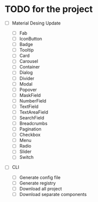 # TODO for the project

- [ ] Material Desing Update

  - [ ] Fab
  - [ ] IconButton
  - [ ] Badge
  - [ ] Tooltip
  - [ ] Card
  - [ ] Carousel
  - [ ] Container
  - [ ] Dialog
  - [ ] Divider
  - [ ] Modal
  - [ ] Popover
  - [ ] MaskField
  - [ ] NumberField
  - [ ] TextField
  - [ ] TextAreaField
  - [ ] SearchField
  - [ ] Breadcrumbs
  - [ ] Pagination
  - [ ] Checkbox
  - [ ] Menu
  - [ ] Radio
  - [ ] Slider
  - [ ] Switch

- [ ] CLI
  - [ ] Generate config file
  - [ ] Generate registry
  - [ ] Download all project
  - [ ] Download separate components

